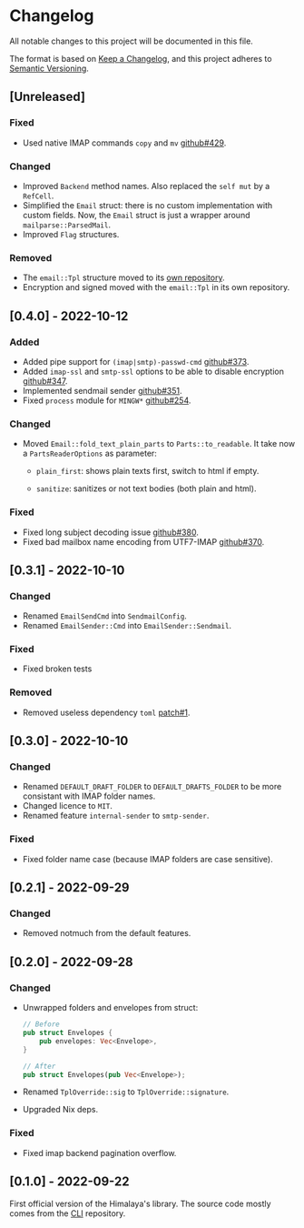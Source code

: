 # Changelog

All notable changes to this project will be documented in this file.

The format is based on [Keep a Changelog](https://keepachangelog.com/en/1.0.0/),
and this project adheres to [Semantic Versioning](https://semver.org/spec/v2.0.0.html).

## [Unreleased]

### Fixed

* Used native IMAP commands `copy` and `mv` [github#429].

### Changed

* Improved `Backend` method names. Also replaced the `self mut` by a
  `RefCell`.
* Simplified the `Email` struct: there is no custom implementation
  with custom fields. Now, the `Email` struct is just a wrapper around
  `mailparse::ParsedMail`.
* Improved `Flag` structures.

### Removed

* The `email::Tpl` structure moved to its [own
  repository](https://git.sr.ht/~soywod/mime-msg-builder).
* Encryption and signed moved with the `email::Tpl` in its own
  repository.

## [0.4.0] - 2022-10-12

### Added

* Added pipe support for `(imap|smtp)-passwd-cmd` [github#373].
* Added `imap-ssl` and `smtp-ssl` options to be able to disable
  encryption [github#347].
* Implemented sendmail sender [github#351].
* Fixed `process` module for `MINGW*` [github#254].

### Changed

* Moved `Email::fold_text_plain_parts` to `Parts::to_readable`. It
  take now a `PartsReaderOptions` as parameter:
  
  * `plain_first`: shows plain texts first, switch to html if empty.
  
  * `sanitize`: sanitizes or not text bodies (both plain and html).

### Fixed

* Fixed long subject decoding issue [github#380].
* Fixed bad mailbox name encoding from UTF7-IMAP [github#370].

## [0.3.1] - 2022-10-10

### Changed

* Renamed `EmailSendCmd` into `SendmailConfig`.
* Renamed `EmailSender::Cmd` into `EmailSender::Sendmail`.

### Fixed

* Fixed broken tests

### Removed

* Removed useless dependency `toml` [patch#1].
  
## [0.3.0] - 2022-10-10

### Changed

* Renamed `DEFAULT_DRAFT_FOLDER` to `DEFAULT_DRAFTS_FOLDER` to be more
  consistant with IMAP folder names.
* Changed licence to `MIT`.
* Renamed feature `internal-sender` to `smtp-sender`.
  
### Fixed

* Fixed folder name case (because IMAP folders are case sensitive).

## [0.2.1] - 2022-09-29

### Changed

* Removed notmuch from the default features.

## [0.2.0] - 2022-09-28

### Changed

* Unwrapped folders and envelopes from struct:

  ```rust
  // Before
  pub struct Envelopes {
	  pub envelopes: Vec<Envelope>,
  }
  
  // After
  pub struct Envelopes(pub Vec<Envelope>);
  ```

* Renamed `TplOverride::sig` to `TplOverride::signature`.
* Upgraded Nix deps.

### Fixed

* Fixed imap backend pagination overflow.

## [0.1.0] - 2022-09-22

First official version of the Himalaya's library. The source code
mostly comes from the [CLI](https://github.com/soywod/himalaya)
repository.

[patch#1]: https://lists.sr.ht/~soywod/himalaya-lib/%3C20220929084520.98165-1-me%40paulrouget.com%3E

[github#254]: https://github.com/soywod/himalaya/issues/254
[github#347]: https://github.com/soywod/himalaya/issues/347
[github#351]: https://github.com/soywod/himalaya/issues/351
[github#370]: https://github.com/soywod/himalaya/issues/370
[github#373]: https://github.com/soywod/himalaya/issues/373
[github#380]: https://github.com/soywod/himalaya/issues/380
[github#429]: https://github.com/soywod/himalaya/issues/429
